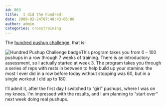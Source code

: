 ```yaml
---
id: 863
title:  I did the hundred!
date: 2009-02-24T07:48:43-06:00
author: admin
categories: crosstraining
---
```

The <a href="http://hundredpushups.com/" rel="nofollow">hundred pushup challenge</a>, that is!

<!--more-->
![Hundred Pushup Challenge badge](/assets/images/did_the_hundred_badge.gif)This program takes you from 0 &#8211; 100 pushups in a row through 7 weeks of training. There is an introductory assessment, so I actually started at week 3. The program takes you through a series of reps with rests in between to help build up your stamina: the most I ever did in a row before today without stopping was 60, but in a single workout I did up to 180. 

I&#8217;ll admit it, after the first day I switched to &#8220;girl&#8221; pushups, where I was on my knees. I&#8217;m impressed with the results, and I am planning to &#8220;start over&#8221; next week doing real pushups.
